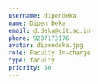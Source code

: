```yaml
---
username: dipendeka
name: Dipen Deka
email: d.deka@cit.ac.in
phone: 9207173176
avatar: dipendeka.jpg
role: Faculty In-charge
type: faculty
priority: 50
---
```

